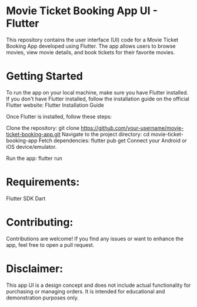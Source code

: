 
# Movie Ticket Booking App UI - Flutter

 This repository contains the user interface (UI) code for a Movie Ticket Booking App developed using Flutter. The app allows users to browse movies, view movie details, and book tickets for their favorite movies.



# Getting Started
 To run the app on your local machine, make sure you have Flutter installed. If you don't have Flutter installed, follow the installation guide on the official Flutter website: Flutter Installation Guide

  Once Flutter is installed, follow these steps:

 Clone the repository: git clone https://github.com/your-username/movie-ticket-booking-app.git
 Navigate to the project directory: cd movie-ticket-booking-app
 Fetch dependencies: flutter pub get
 Connect your Android or iOS device/emulator.

 Run the app: flutter run
# Requirements:
 Flutter SDK
 Dart 

# Contributing:
 Contributions are welcome! If you find any issues or want to enhance the app, feel free to open a pull request.

# Disclaimer:

 This app UI is a design concept and does not include actual functionality for purchasing or managing orders. It is intended for educational and demonstration purposes only.
